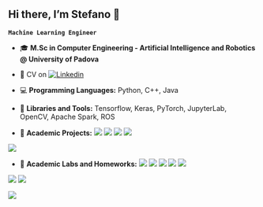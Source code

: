 ## Hi there, I’m Stefano 👋

**`Machine Learning Engineer`**

- :mortar_board: **M.Sc in Computer Engineering - Artificial Intelligence and Robotics @ University of Padova**
 
- :briefcase: CV on [![Linkedin](https://img.shields.io/badge/-LinkedIn-blue?style=flat&logo=Linkedin&logoColor=white)](https://www.linkedin.com/in/stefano-binotto/)
 
- :computer: **Programming Languages:** Python, C++, Java
 
- 🚀 **Libraries and Tools:** Tensorflow, Keras, PyTorch, JupyterLab, OpenCV, Apache Spark, ROS

- :floppy_disk: **Academic Projects:**
[![](https://img.shields.io/badge/Natural%20Language%20Processing-green)](https://github.com/stefanobinotto/Natural-Language-Processing-NLP.git)
[![](https://img.shields.io/badge/Computer%20Vision-orange)](https://github.com/stefanobinotto/Computer-Vision.git)
[![](https://img.shields.io/badge/Software%20Engineering-yellow)](https://github.com/stefanobinotto/Ingegneria-del-Software.git)
[![](https://img.shields.io/badge/Intelligent%20Robotics-cyan)](https://github.com/stefanobinotto/Fetch-and-Delivery-Behaviour-for-an-Assistance-Robot.git)

[![](https://img.shields.io/badge/Learning%20From%20Networks-brown)]()

- :floppy_disk: **Academic Labs and Homeworks:**
[![](https://img.shields.io/badge/Big%20Data%20Processing-pink)](https://github.com/stefanobinotto/Big-Data-Computing.git)
[![](https://img.shields.io/badge/Reinforcement%20Learning-purple)](https://github.com/stefanobinotto/Reinforcement-Learning.git)
[![](https://img.shields.io/badge/Deep%20Learning-red)](https://github.com/stefanobinotto/Deep-Learning.git)
[![](https://img.shields.io/badge/Computer%20Vision-orange)](https://github.com/stefanobinotto/Computer-Vision-course.git)
[![](https://img.shields.io/badge/Intelligent%20Robotics-cyan)](https://github.com/stefanobinotto/Intelligent-Robotics-course.git)



[![](https://img.shields.io/badge/Artificial%20Intelligence-blue)](https://github.com/stefanobinotto/pneumonia-xray-detection.git)
[![](https://img.shields.io/badge/Machine%20Learning-violet)](https://github.com/stefanobinotto/Machine-Learning.git)

![](https://komarev.com/ghpvc/?username=stefanobinotto)

<!--
- 🧠 **Personal Projects:**                DA AGGIUNGERE
  📚
  :bulb:
  💻 

![stefanobinotto's github stats](https://github-readme-stats.vercel.app/api?username=stefanobinotto&show_icons=true]&hide=["contribs","prs"]) 

**stefanobinotto/stefanobinotto** is a ✨ _special_ ✨ repository because its `README.md` (this file) appears on your GitHub profile.

Here are some ideas to get you started:

- 🔭 I’m currently working on ...
- 🌱 I’m currently learning ...
- 👯 I’m looking to collaborate on ...
- 🤔 I’m looking for help with ...
- 💬 Ask me about ...
- 📫 How to reach me: ...
- 😄 Pronouns: ...
- ⚡ Fun fact: ...
-->

